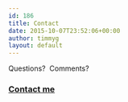 ```yaml
---
id: 186
title: Contact
date: 2015-10-07T23:52:06+00:00
author: timmyg
layout: default
---
```

Questions?  Comments?

### <a href="mailto:badxxgexxxxxxxxxpizaxxzz@gxxxxmail.com" onmouseover="this.href=this.href.replace(/x/g,'');">Contact me</a>
